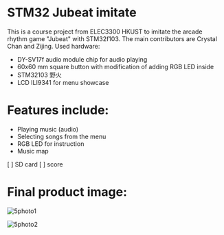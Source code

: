 # STM32 Jubeat imitate

This is a course project from ELEC3300 HKUST to imitate the arcade rhythm game "Jubeat" with STM32f103. The main contributors are Crystal Chan and Zijing. Used hardware:

- DY-SV17f audio module chip for audio playing
- 60x60 mm square button with modification of adding RGB LED inside
- STM32103 野火
- LCD ILI9341 for menu showcase

# Features include:

- Playing music (audio)
- Selecting songs from the menu
- RGB LED for instruction
- Music map

[ ] SD card
[ ] score

# Final product image:

![5photo1](https://github.com/user-attachments/assets/7749c34a-5140-4331-8a28-881644640502)

![5photo2](https://github.com/user-attachments/assets/447b285f-7160-4d25-9180-c00452fb885f)

